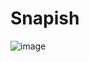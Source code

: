 # Snapish
![image](https://github.com/user-attachments/assets/ce26f167-06ef-4978-b4bb-d459eeed751b)

